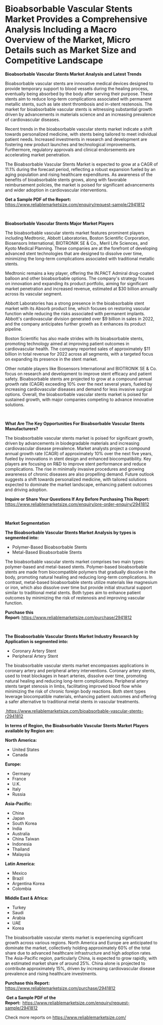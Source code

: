 <p><h1>Bioabsorbable Vascular Stents Market Provides a Comprehensive Analysis Including a Macro Overview of the Market, Micro Details such as Market Size and Competitive Landscape</h1></p><p><strong>Bioabsorbable Vascular Stents Market Analysis and Latest Trends</strong></p>
<p><p>Bioabsorbable vascular stents are innovative medical devices designed to provide temporary support to blood vessels during the healing process, eventually being absorbed by the body after serving their purpose. These stents aim to reduce long-term complications associated with permanent metallic stents, such as late stent thrombosis and in-stent restenosis. The market for bioabsorbable vascular stents is witnessing substantial growth driven by advancements in materials science and an increasing prevalence of cardiovascular diseases.</p><p>Recent trends in the bioabsorbable vascular stents market indicate a shift towards personalized medicine, with stents being tailored to meet individual patient needs. Increased investments in research and development are fostering new product launches and technological improvements. Furthermore, regulatory approvals and clinical endorsements are accelerating market penetration.</p><p>The Bioabsorbable Vascular Stents Market is expected to grow at a CAGR of 11.1% during the forecast period, reflecting a robust expansion fueled by an aging population and rising healthcare expenditures. As awareness of the benefits of bioabsorbable stents grows, along with favorable reimbursement policies, the market is poised for significant advancements and wider adoption in cardiovascular interventions.</p></p>
<p><strong>Get a Sample PDF of the Report:&nbsp;</strong> <a href="https://www.reliablemarketsize.com/enquiry/request-sample/2941812?utm_campaign=2843&utm_medium=2&utm_source=Github&utm_content=ia&utm_term=15032025&utm_id=bioabsorbable-vascular-stents">https://www.reliablemarketsize.com/enquiry/request-sample/2941812</a></p>
<p>&nbsp;</p>
<p><strong>Bioabsorbable Vascular Stents Major Market Players</strong></p>
<p><p>The bioabsorbable vascular stents market features prominent players including Medtronic, Abbott Laboratories, Boston Scientific Corporation, Biosensors International, BIOTRONIK SE & Co., Meril Life Sciences, and Kyoto Medical Planning. These companies are at the forefront of developing advanced stent technologies that are designed to dissolve over time, minimizing the long-term complications associated with traditional metallic stents.</p><p>Medtronic remains a key player, offering the IN.PACT Admiral drug-coated balloon and other bioabsorbable options. The company's strategy focuses on innovation and expanding its product portfolio, aiming for significant market penetration and increased revenue, estimated at $30 billion annually across its vascular segment.</p><p>Abbott Laboratories has a strong presence in the bioabsorbable stent market with its Absorb product line, which focuses on restoring vascular function while reducing the risks associated with permanent implants. Abbott's cardiovascular division generated over $9 billion in sales in 2022, and the company anticipates further growth as it enhances its product pipeline.</p><p>Boston Scientific has also made strides with its bioabsorbable stents, promoting technology aimed at improving patient outcomes in cardiovascular health. The company reported sales of approximately $11 billion in total revenue for 2022 across all segments, with a targeted focus on expanding its presence in the stent market.</p><p>Other notable players like Biosensors International and BIOTRONIK SE & Co. focus on research and development to improve stent efficacy and patient safety. Bioabsorbable stents are projected to grow at a compound annual growth rate (CAGR) exceeding 10% over the next several years, fueled by increasing cardiovascular diseases and demand for less invasive surgical options. Overall, the bioabsorbable vascular stents market is poised for sustained growth, with major companies competing to advance innovative solutions.</p></p>
<p>&nbsp;</p>
<p><strong>What Are The Key Opportunities For Bioabsorbable Vascular Stents Manufacturers?</strong></p>
<p><p>The bioabsorbable vascular stents market is poised for significant growth, driven by advancements in biodegradable materials and increasing cardiovascular disease prevalence. Market analysts project a compound annual growth rate (CAGR) of approximately 10% over the next five years, fueled by innovations in stent design and enhanced biocompatibility. Key players are focusing on R&D to improve stent performance and reduce complications. The rise in minimally invasive procedures and growing awareness of chronic diseases are also propelling demand. Future outlook suggests a shift towards personalized medicine, with tailored solutions expected to dominate the market landscape, enhancing patient outcomes and driving adoption.</p></p>
<p><strong>Inquire or Share Your Questions If Any Before Purchasing This Report:</strong> <a href="https://www.reliablemarketsize.com/enquiry/pre-order-enquiry/2941812?utm_campaign=2843&utm_medium=2&utm_source=Github&utm_content=ia&utm_term=15032025&utm_id=bioabsorbable-vascular-stents">https://www.reliablemarketsize.com/enquiry/pre-order-enquiry/2941812</a></p>
<p>&nbsp;</p>
<p><strong>Market Segmentation</strong></p>
<p><strong>The Bioabsorbable Vascular Stents Market Analysis by types is segmented into:</strong></p>
<p><ul><li>Polymer-Based Bioabsorbable Stents</li><li>Metal-Based Bioabsorbable Stents</li></ul></p>
<p><p>The bioabsorbable vascular stents market comprises two main types: polymer-based and metal-based stents. Polymer-based bioabsorbable stents are made from biocompatible polymers that gradually dissolve in the body, promoting natural healing and reducing long-term complications. In contrast, metal-based bioabsorbable stents utilize materials like magnesium or iron, which also dissolve over time but provide initial structural support similar to traditional metal stents. Both types aim to enhance patient outcomes by minimizing the risk of restenosis and improving vascular function.</p></p>
<p><strong>Purchase this Report:&nbsp;</strong><a href="https://www.reliablemarketsize.com/purchase/2941812?utm_campaign=2843&utm_medium=2&utm_source=Github&utm_content=ia&utm_term=15032025&utm_id=bioabsorbable-vascular-stents">https://www.reliablemarketsize.com/purchase/2941812</a></p>
<p>&nbsp;</p>
<p><strong>The Bioabsorbable Vascular Stents Market Industry Research by Application is segmented into:</strong></p>
<p><ul><li>Coronary Artery Stent</li><li>Peripheral Artery Stent</li></ul></p>
<p><p>The bioabsorbable vascular stents market encompasses applications in coronary artery and peripheral artery interventions. Coronary artery stents, used to treat blockages in heart arteries, dissolve over time, promoting natural healing and reducing long-term complications. Peripheral artery stents target stenosis in limbs, facilitating improved blood flow while minimizing the risk of chronic foreign body reactions. Both stent types leverage biocompatible materials, enhancing patient outcomes and offering a safer alternative to traditional metal stents in vascular treatments.</p></p>
<p><a href="https://www.reliablemarketsize.com/bioabsorbable-vascular-stents-r2941812?utm_campaign=2843&utm_medium=2&utm_source=Github&utm_content=ia&utm_term=15032025&utm_id=bioabsorbable-vascular-stents">&nbsp;https://www.reliablemarketsize.com/bioabsorbable-vascular-stents-r2941812</a></p>
<p><strong>In terms of Region, the Bioabsorbable Vascular Stents Market Players available by Region are:</strong></p>
<p>
    <p> <strong> North America: </strong>
        <ul>
            <li>United States</li>
            <li>Canada</li>
        </ul>
        </p> 
    <p> <strong> Europe: </strong>
        <ul>
            <li>Germany</li>
            <li>France</li>
            <li>U.K.</li>
            <li>Italy</li>
            <li>Russia</li>
        </ul>
        </p> 
    <p> <strong> Asia-Pacific: </strong>
        <ul>
            <li>China</li>
            <li>Japan</li>
            <li>South Korea</li>
            <li>India</li>
            <li>Australia</li>
            <li>China Taiwan</li>
            <li>Indonesia</li>
            <li>Thailand</li>
            <li>Malaysia</li>
        </ul>
        </p> 
    <p> <strong> Latin America: </strong>
        <ul>
            <li>Mexico</li>
            <li>Brazil</li>
            <li>Argentina Korea</li>
            <li>Colombia</li>
        </ul>
        </p> 
    <p> <strong> Middle East & Africa: </strong>
        <ul>
            <li>Turkey</li>
            <li>Saudi</li>
            <li>Arabia</li>
            <li>UAE</li>
            <li>Korea</li>
        </ul>
    </p>
    </p>
<p><p>The bioabsorbable vascular stents market is experiencing significant growth across various regions. North America and Europe are anticipated to dominate the market, collectively holding approximately 60% of the total share due to advanced healthcare infrastructure and high adoption rates. The Asia-Pacific region, particularly China, is expected to grow rapidly, with an estimated market share of around 25%. China alone is projected to contribute approximately 15%, driven by increasing cardiovascular disease prevalence and rising healthcare investments.</p></p>
<p><strong>Purchase this Report: </strong><a href="https://www.reliablemarketsize.com/purchase/2941812?utm_campaign=2843&utm_medium=2&utm_source=Github&utm_content=ia&utm_term=15032025&utm_id=bioabsorbable-vascular-stents">https://www.reliablemarketsize.com/purchase/2941812</a></p>
<p>&nbsp;<strong>Get a Sample PDF of the Report:&nbsp;&nbsp;</strong><a href="https://www.reliablemarketsize.com/enquiry/request-sample/2941812?utm_campaign=2843&utm_medium=2&utm_source=Github&utm_content=ia&utm_term=15032025&utm_id=bioabsorbable-vascular-stents">https://www.reliablemarketsize.com/enquiry/request-sample/2941812</a></p>
<p><strong></strong></p>
<p>Check more reports on <a href="https://www.reliablemarketsize.com/?utm_campaign=2843&utm_medium=2&utm_source=Github&utm_content=ia&utm_term=15032025&utm_id=bioabsorbable-vascular-stents">https://www.reliablemarketsize.com/</a></p>